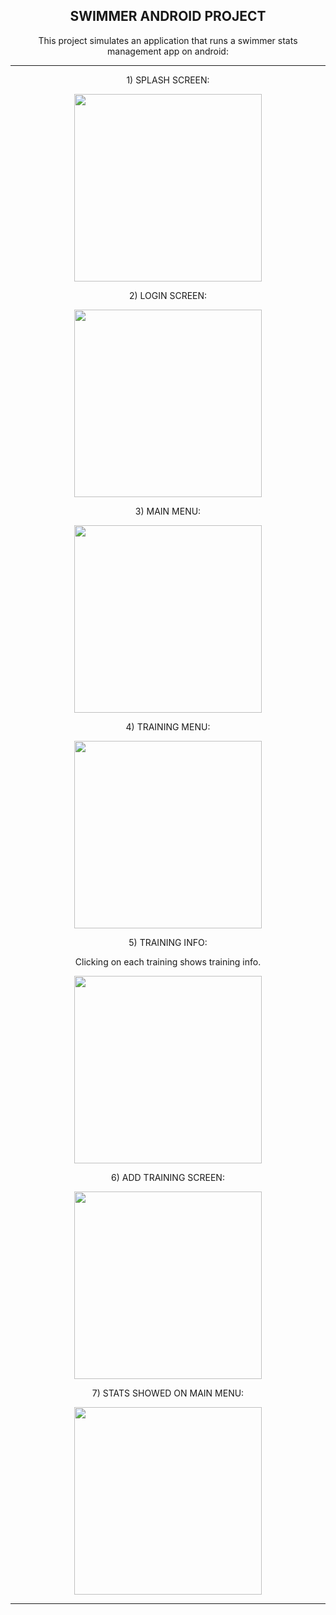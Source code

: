 <h2 align="center">SWIMMER ANDROID PROJECT</h2>

<p align="center">This project simulates an application that runs a swimmer stats management app on android: </p>

---

<p align="center">1) SPLASH SCREEN: </p>

<p align="center">
  <img src="https://github.com/Lxvine/SWIMMER/blob/master/Screenshots/swimmer1.png" style=" width:300px">
</p>

<p align="center">2) LOGIN SCREEN: </p>

<p align="center">
  <img src="https://github.com/Lxvine/SWIMMER/blob/master/Screenshots/swimmer2.png" style=" width:300px">
</p>

<p align="center">3) MAIN MENU: </p>

<p align="center">
  <img src="https://github.com/Lxvine/SWIMMER/blob/master/Screenshots/swimmer3.png" style=" width:300px">
</p>

<p align="center">4) TRAINING MENU: </p>

<p align="center">
  <img src="https://github.com/Lxvine/SWIMMER/blob/master/Screenshots/swimmer4.png" style=" width:300px">
</p>

<p align="center">5) TRAINING INFO: </p>
<p align="center">Clicking on each training shows training info. </p>

<p align="center">
  <img src="https://github.com/Lxvine/SWIMMER/blob/master/Screenshots/swimmer5.png" style=" width:300px">
</p>

<p align="center">6) ADD TRAINING SCREEN: </p>

<p align="center">
  <img src="https://github.com/Lxvine/SWIMMER/blob/master/Screenshots/swimmer6.png" style=" width:300px">
</p>

<p align="center">7) STATS SHOWED ON MAIN MENU: </p>

<p align="center">
  <img src="https://github.com/Lxvine/SWIMMER/blob/master/Screenshots/swimmer7.png" style=" width:300px">
</p>

---
